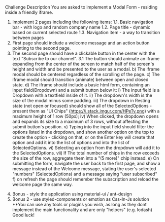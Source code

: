 Challenge Description
You are asked to implement a Modal Form - residing inside a friendly iframe.
1. Implement 2 pages including the following items:
  1.1. Basic navigation bar - with logo and random company name
  1.2. Page title - dynamic based on current selected route
  1.3. Navigation item - a way to transition between pages
2. First page should include a welcome message and an action button pointing to the second
page.
3. The second page should have a clickable button in the center with the text "Subscribe to our
channel".
  3.1 The button should animate an iframe expanding from the center of the screen to match
half of the screen's height and width and be presented to the user as a modal.
b) The iframe modal should be centered regardless of the scrolling of the page.
c) The iframe modal should transition (animate) between open and closed state.
d) The iframe should include a basic html form, containing an input field(Dropdown) and a
submit button below it:
i) The input field is a Dropdown with a textfield inside of it.
ii) The dropdown's width is the size of the modal minus some padding.
iii) The dropdown in Resting state (not open or focused) should show all of the
SelectedOptions - present them as "UI Chips" (https://i.stack.imgur.com/HPeTv.png)
with a maximum height of 1 row (50px);
iv) When clicked, the dropdown opens and expands its size to a maximum of 3 rows,
without affecting the submit button's position.
v) Typing into the input field should filter the options listed in the dropdown, and show
another option on the top to create the option - clicking on that, or on the Enter key will
create that option and add it into the list of options and into the list of SelectedOptions.
vi) Selecting an option from the dropdown will add it to the SelectedOptions.
vii) If The total number of chips in the row exceeds the size of the row, aggregate them
into a "(5 more)" chip instead.
e) On submitting the form, navigate the user back to the first page, and show a message
instead of the Welcome message, stating the user's selected "numbers" (SelectedOptions)
and a message saying "user subscribed"
f) on refresh the page should remember the subscription and reload the welcome page the
same way.
4) Bonus - style the application using material-ui / ant-design
5) Bonus 2 - use styled-components or emotion as Css-In-Js solution
**You can use any tools or plugins you wish, as long as they dont implement the main functionality
and are only "helpers" (e.g. lodash)
Good luck!
